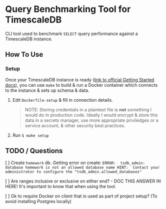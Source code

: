 # Query Benchmarking Tool for TimescaleDB

CLI tool used to benchmark `SELECT` query performance against a TimescaleDB instance.

## How To Use

### Setup

Once your TimescaleDB instance is ready ([link to official Getting Started docs](https://docs.timescale.com/getting-started/latest/)), you can use `make` to build & run a Docker container which connects to the instance & sets up schema & data.

1) Edit `Dockerfile-setup` & fill in connection details.

	> NOTE: Storing credentials in a plaintext file is **not** something I would do in production code. Ideally I would encrypt & store this data in a secrets manager, use more appropriate priviledges or a service account, & other security best practices.

2) Run `$ make setup`

## TODO / Questions

[ ] Create `homework` db. Getting error on create:
	```
	ERROR:  tsdb_admin: database homework is not an allowed database name
	HINT:  Contact your administrator to configure the "tsdb_admin.allowed_databases"
	```

[ ] Are ranges inclusive or exclusive on either end?
	- DOC THIS ANSWER IN HERE! It's important to know that when using the tool.

[ ] Ok to require Docker on client that is used as part of project setup? (To avoid installing Postgres locally)
